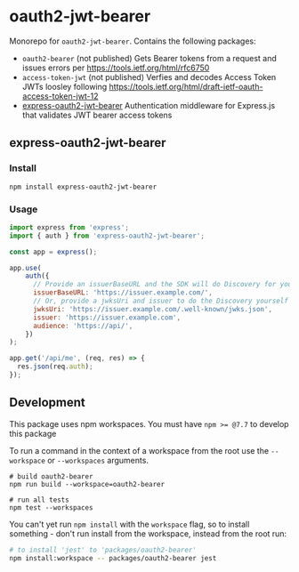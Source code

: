 # oauth2-jwt-bearer

Monorepo for `oauth2-jwt-bearer`. Contains the following packages:

- `oauth2-bearer` (not published) Gets Bearer tokens from a request and issues errors per https://tools.ietf.org/html/rfc6750
- `access-token-jwt` (not published) Verfies and decodes Access Token JWTs loosley following https://tools.ietf.org/html/draft-ietf-oauth-access-token-jwt-12
- [express-oauth2-jwt-bearer](#express-oauth2-jwt-bearer) Authentication middleware for Express.js that validates JWT bearer access tokens

## express-oauth2-jwt-bearer

### Install

`npm install express-oauth2-jwt-bearer`

### Usage

```js
import express from 'express';
import { auth } from 'express-oauth2-jwt-bearer';

const app = express();

app.use(
    auth({
      // Provide an issuerBaseURL and the SDK will do Discovery for you
      issuerBaseURL: 'https://issuer.example.com/',
      // Or, provide a jwksUri and issuer to do the Discovery yourself
      jwksUri: 'https://issuer.example.com/.well-known/jwks.json',
      issuer: 'https://issuer.example.com',
      audience: 'https://api/',
    })
);

app.get('/api/me', (req, res) => {
  res.json(req.auth);
});
```

## Development

This package uses npm workspaces. You must have `npm >= @7.7` to develop this package

To run a command in the context of a workspace from the root use the `--workspace` or `--workspaces` arguments.

```shell
# build oauth2-bearer
npm run build --workspace=oauth2-bearer

# run all tests
npm test --workspaces
```

You can't yet run `npm install` with the `workspace` flag, so to install something - don't run install from the workspace, instead from the root run:

```sh
# to install 'jest' to 'packages/oauth2-bearer'
npm install:workspace -- packages/oauth2-bearer jest
```
